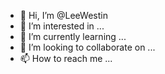 - 👋 Hi, I’m @LeeWestin
- 👀 I’m interested in ...
- 🌱 I’m currently learning ...
- 💞️ I’m looking to collaborate on ...
- 📫 How to reach me ...

<!---
LeeWestin/LeeWestin is a ✨ special ✨ repository because its `README.md` (this file) appears on your GitHub profile.
You can click the Preview link to take a look at your changes.
--->
